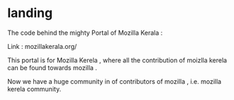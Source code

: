 landing
=======

The code behind the mighty Portal of Mozilla Kerala :

Link : mozillakerala.org/

This  portal is for Mozilla Kerela , where all the contribution of moizlla kerela can be found towards mozilla .

Now we have a huge community in of contributors of mozilla , i.e. mozilla kerela community.


